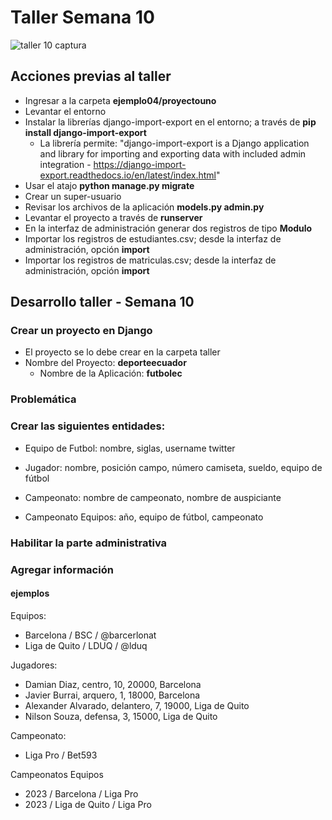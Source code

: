 # Taller Semana 10
![taller 10 captura](https://github.com/PlataformasWeb-P-AA2024/taller09-semana10-grupo-jr/assets/92813788/5ba640be-0f1e-4ae7-9c50-dfd20987ec62)


## Acciones previas al taller

* Ingresar a la carpeta **ejemplo04/proyectouno**
* Levantar el entorno
* Instalar la librerías django-import-export en el entorno; a través de **pip install django-import-export**
  * La librería permite: "django-import-export is a Django application and library for importing and exporting data with included admin integration - https://django-import-export.readthedocs.io/en/latest/index.html"
* Usar el atajo **python manage.py migrate**
* Crear un super-usuario
* Revisar los archivos de la aplicación **models.py admin.py**
* Levantar el proyecto a través de **runserver**
* En la interfaz de administración generar dos registros de tipo **Modulo**
* Importar los registros de estudiantes.csv; desde la interfaz de administración, opción **import**
* Importar los registros de matriculas.csv; desde la interfaz de administración, opción **import**


## Desarrollo taller - Semana 10

### Crear un proyecto en Django
* El proyecto se lo debe crear en la carpeta taller
* Nombre del Proyecto: **deporteecuador**
  * Nombre de la Aplicación: **futbolec**

### Problemática

### Crear las siguientes entidades:


* Equipo de Futbol: nombre, siglas, username twitter

* Jugador: nombre, posición campo, número camiseta, sueldo, equipo de fútbol

* Campeonato: nombre de campeonato, nombre de auspiciante

* Campeonato Equipos: año, equipo de fútbol, campeonato

### Habilitar la parte administrativa

### Agregar información

#### ejemplos
Equipos:
 * Barcelona / BSC / @barcerlonat
 * Liga de Quito / LDUQ / @lduq

Jugadores:
 * Damian Diaz, centro, 10, 20000, Barcelona
 * Javier Burrai, arquero, 1, 18000, Barcelona
 * Alexander Alvarado, delantero, 7, 19000, Liga de Quito
 * Nilson Souza, defensa, 3, 15000, Liga de Quito

 Campeonato:
 * Liga Pro / Bet593

 Campeonatos Equipos
 * 2023 / Barcelona / Liga Pro
 * 2023 / Liga de Quito / Liga Pro
